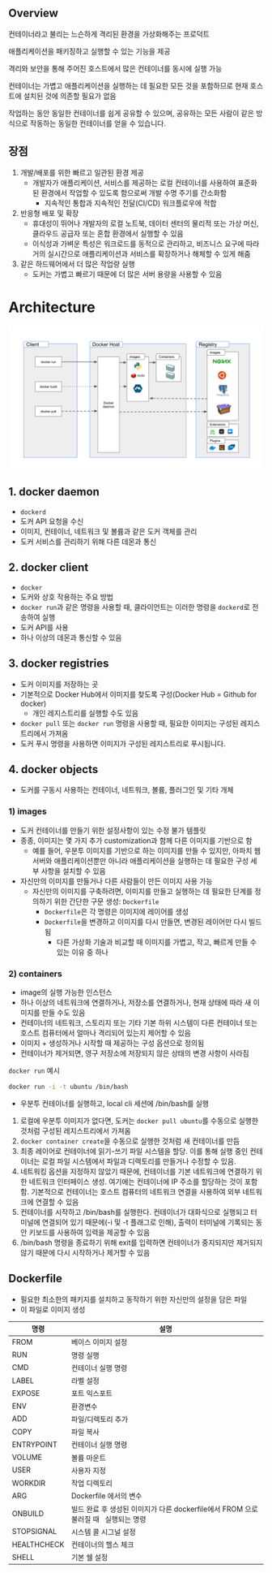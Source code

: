 ## Overview

컨테이너라고 불리는 느슨하게 격리된 환경을 가상화해주는 프로덕트 

애플리케이션을 패키징하고 실행할 수 있는 기능을 제공

격리와 보안을 통해 주어진 호스트에서 많은 컨테이너를 동시에 실행 가능 

컨테이너는 가볍고 애플리케이션을 실행하는 데 필요한 모든 것을 포함하므로 현재 호스트에 설치된 것에 의존할 필요가 없음

작업하는 동안 동일한 컨테이너를 쉽게 공유할 수 있으며, 공유하는 모든 사람이 같은 방식으로 작동하는 동일한 컨테이너를 얻을 수 있습니다.

## 장점
1. 개발/배포를 위한 빠르고 일관된 환경 제공
	- 개발자가 애플리케이션, 서비스를 제공하는 로컬 컨테이너를 사용하여 표준화된 환경에서 작업할 수 있도록 함으로써 개발 수명 주기를 간소화함
		- 지속적인 통합과 지속적인 전달(CI/CD) 워크플로우에 적합
2. 반응형 배포 및 확장
	- 휴대성이 뛰어나 개발자의 로컬 노트북, 데이터 센터의 물리적 또는 가상 머신, 클라우드 공급자 또는 혼합 환경에서 실행할 수 있음
	- 이식성과 가벼운 특성은 워크로드를 동적으로 관리하고, 비즈니스 요구에 따라 거의 실시간으로 애플리케이션과 서비스를 확장하거나 해체할 수 있게 해줌
3. 같은 하드웨어에서 더 많은 작업량 실행
	- 도커는 가볍고 빠르기 때문에 더 많은 서버 용량을 사용할 수 있음

# Architecture
![Docker Architecture](https://raw.githubusercontent.com/youngmin-gwon/what-i-studied/main/assets/docker_architecture.svg)
## 1. docker daemon
- `dockerd`
- 도커 API 요청을 수신
- 이미지, 컨테이너, 네트워크 및 볼륨과 같은 도커 객체를 관리
- 도커 서비스를 관리하기 위해 다른 데몬과 통신
## 2. docker client
- `docker`
- 도커와 상호 작용하는 주요 방법
- `docker run`과 같은 명령을 사용할 때, 클라이언트는 이러한 명령을 `dockerd`로 전송하여 실행
- 도커 API를 사용
- 하나 이상의 데몬과 통신할 수 있음
## 3. docker registries
- 도커 이미지를 저장하는 곳
- 기본적으로 Docker Hub에서 이미지를 찾도록 구성(Docker Hub = Github for docker)
	- 개인 레지스트리를 실행할 수도 있음
- `docker pull` 또는 `docker run` 명령을 사용할 때, 필요한 이미지는 구성된 레지스트리에서 가져옴
- 도커 푸시 명령을 사용하면 이미지가 구성된 레지스트리로 푸시됩니다.
## 4. docker objects
- 도커를 구동시 사용하는 컨테이너, 네트워크, 볼륨, 플러그인 및 기타 개체
### 1) images
- 도커 컨테이너를 만들기 위한 설정사항이 있는 수정 불가 템플릿
- 종종, 이미지는 몇 가지 추가 customization과 함께 다른 이미지를 기반으로 함
	- 예를 들어, 우분투 이미지를 기반으로 하는 이미지를 만들 수 있지만, 아파치 웹 서버와 애플리케이션뿐만 아니라 애플리케이션을 실행하는 데 필요한 구성 세부 사항을 설치할 수 있음
- 자신만의 이미지를 만들거나 다른 사람들이 만든 이미지 사용 가능
	- 자신만의 이미지를 구축하려면, 이미지를 만들고 실행하는 데 필요한 단계를 정의하기 위한 간단한 구문 생성: `Dockerfile`
		- `Dockerfile`은 각 명령은 이미지에 레이어를 생성
		- `Dockerfile`을 변경하고 이미지를 다시 만들면, 변경된 레이어만 다시 빌드됨 
			- 다른 가상화 기술과 비교할 때 이미지를 가볍고, 작고, 빠르게 만들 수 있는 이유 중 하나
### 2) containers
- image의 실행 가능한 인스턴스
- 하나 이상의 네트워크에 연결하거나, 저장소를 연결하거나, 현재 상태에 따라 새 이미지를 만들 수도 있음
- 컨테이너의 네트워크, 스토리지 또는 기타 기본 하위 시스템이 다른 컨테이너 또는 호스트 컴퓨터에서 얼마나 격리되어 있는지 제어할 수 있음
- 이미지 + 생성하거나 시작할 때 제공하는 구성 옵션으로 정의됨
- 컨테이너가 제거되면, 영구 저장소에 저장되지 않은 상태의 변경 사항이 사라짐

`docker run` 예시

```bash
docker run -i -t ubuntu /bin/bash
```

- 우분투 컨테이너를 실행하고, local cli 세션에 /bin/bash를 실행
1. 로컬에 우분투 이미지가 없다면, 도커는 `docker pull ubuntu`를 수동으로 실행한 것처럼 구성된 레지스트리에서 가져옴
2. `docker container create`을 수동으로 실행한 것처럼 새 컨테이너를 만듬
3. 최종 레이어로 컨테이너에 읽기-쓰기 파일 시스템을 할당. 이를 통해 실행 중인 컨테이너는 로컬 파일 시스템에서 파일과 디렉토리를 만들거나 수정할 수 있음.
4. 네트워킹 옵션을 지정하지 않았기 때문에, 컨테이너를 기본 네트워크에 연결하기 위한 네트워크 인터페이스 생성. 여기에는 컨테이너에 IP 주소를 할당하는 것이 포함함. 기본적으로 컨테이너는 호스트 컴퓨터의 네트워크 연결을 사용하여 외부 네트워크에 연결할 수 있음
5. 컨테이너를 시작하고 /bin/bash를 실행한다. 컨테이너가 대화식으로 실행되고 터미널에 연결되어 있기 때문에(-i 및 -t 플래그로 인해), 출력이 터미널에 기록되는 동안 키보드를 사용하여 입력을 제공할 수 있음
6. /bin/bash 명령을 종료하기 위해 exit를 입력하면 컨테이너가 중지되지만 제거되지 않기 때문에 다시 시작하거나 제거할 수 있음

## Dockerfile
- 필요한 최소한의 패키지를 설치하고 동작하기 위한 자신만의 설정을 담은 파일
- 이  파일로 이미지 생성

| 명령        | 설명                                                                                 |
| ----------- | ------------------------------------------------------------------------------------ |
| FROM        | 베이스 이미지 설정                                                                   |
| RUN         | 명령 실행                                                                            |
| CMD         | 컨테이너 실행 명령                                                                   |
| LABEL       | 라벨 설정                                                                            |
| EXPOSE      | 포트 익스포트                                                                        |
| ENV         | 환경변수                                                                             |
| ADD         | 파일/디렉토리 추가                                                                   |
| COPY        | 파일 복사                                                                            |
| ENTRYPOINT  | 컨테이너 실행 명령                                                                   |
| VOLUME      | 볼륨 마운트                                                                          |
| USER        | 사용자 지정                                                                          |
| WORKDIR     | 작업 디렉토리                                                                        |
| ARG         | Dockerfile 에서의 변수                                                               |
| ONBUILD     | 빌드 완료 후 생성된 이미지가 다른 dockerfile에서 FROM 으로 불러질 때   실행되는 명령 |
| STOPSIGNAL  | 시스템 콜 시그널 설정                                                                |
| HEALTHCHECK | 컨테이너의 헬스 체크                                                                 |
| SHELL       | 기본 쉘 설정                                                                         | 


